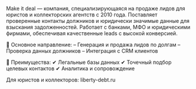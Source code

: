 Make it deal — компания, специализирующаяся на продаже лидов для юристов и коллекторских агентств с 2010 года. Поставляет проверенные контакты должников и юридически значимые данные для взыскания задолженностей. Работает с банками, МФО и юридическими фирмами, обеспечивая качественные leads с высокой конверсией.

🔹 Основное направление:
– Генерация и продажа лидов по долгам
– Проверка данных должников
– Интеграция с CRM клиентов

🔹 Преимущества:
✔ Легальные базы данных
✔ Точечный подбор целевых контактов
✔ Аналитика и сопровождение

Для юристов и коллекторов: liberty-debt.ru
